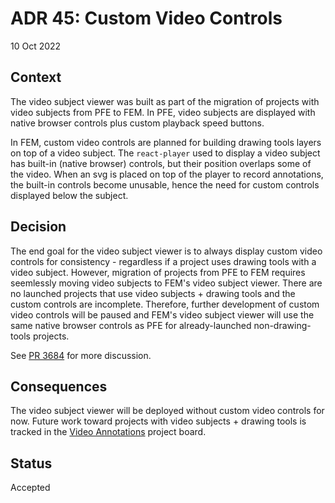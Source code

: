 # ADR 45: Custom Video Controls

10 Oct 2022

## Context
The video subject viewer was built as part of the migration of projects with video subjects from PFE to FEM. In PFE, video subjects are displayed with native browser controls plus custom playback speed buttons.

In FEM, custom video controls are planned for building drawing tools layers on top of a video subject. The `react-player` used to display a video subject has built-in (native browser) controls, but their position overlaps some of the video. When an svg is placed on top of the player to record annotations, the built-in controls become unusable, hence the need for custom controls displayed below the subject.

## Decision
The end goal for the video subject viewer is to always display custom video controls for consistency - regardless if a project uses drawing tools with a video subject. However, migration of projects from PFE to FEM requires seemlessly moving video subjects to FEM's video subject viewer. There are no launched projects that use video subjects + drawing tools and the custom controls are incomplete. Therefore, further development of custom video controls will be paused and FEM's video subject viewer will use the same native browser controls as PFE for already-launched non-drawing-tools projects.

See [PR 3684](https://github.com/zooniverse/front-end-monorepo/pull/3684) for more discussion.

## Consequences
The video subject viewer will be deployed without custom video controls for now. Future work toward projects with video subjects + drawing tools is tracked in the [Video Annotations](https://github.com/zooniverse/front-end-monorepo/projects/13) project board.

## Status
Accepted
